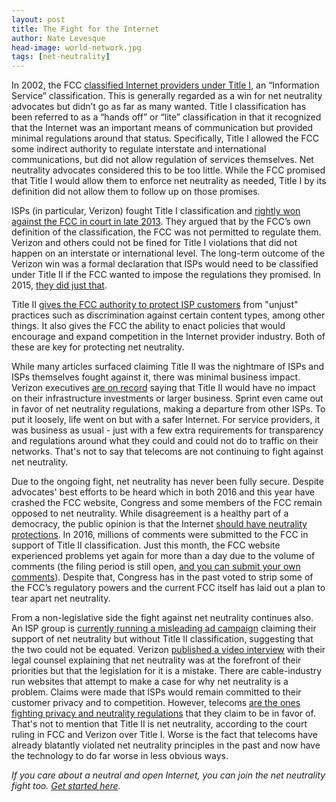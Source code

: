 ```yaml
---
layout: post
title: The Fight for the Internet
author: Nate Levesque
head-image: world-network.jpg
tags: [net-neutrality]
---
```


In 2002, the FCC [classified Internet providers under Title I](https://www.thenation.com/article/verizon-fcc-and-what-you-need-know-about-net-neutrality/), an “Information Service” classification. This is generally regarded as a win for net neutrality advocates but didn’t go as far as many wanted. Title I classification has been referred to as a “hands off” or “lite” classification in that it recognized that the Internet was an important means of communication but provided minimal regulations around that status. Specifically, Title I allowed the FCC some indirect authority to regulate interstate and international communications, but did not allow regulation of services themselves. Net neutrality advocates considered this to be too little. While the FCC promised that Title I would allow them to enforce net neutrality as needed, Title I by its definition did not allow them to follow up on those promises.

ISPs (in particular, Verizon) fought Title I classification and [rightly won against the FCC in court in late 2013](https://www.thenation.com/article/verizon-fcc-and-what-you-need-know-about-net-neutrality/). They argued that by the FCC’s own definition of the classification, the FCC was not permitted to regulate them. Verizon and others could not be fined for Title I violations that did not happen on an interstate or international level. The long-term outcome of the Verizon win was a formal declaration that ISPs would need to be classified under Title II if the FCC wanted to impose the regulations they promised. In 2015, [they did just that](http://www.npr.org/sections/thetwo-way/2015/02/26/389259382/net-neutrality-up-for-vote-today-by-fcc-board).

Title II [gives the FCC authority to protect ISP customers](http://www.slate.com/blogs/future_tense/2015/02/26/the_fcc_will_reclassify_broadband_as_a_utility_under_title_ii_so_it_can.html) from "unjust" practices such as discrimination against certain content types, among other things. It also gives the FCC the ability to enact policies that would encourage and expand competition in the Internet provider industry. Both of these are key for protecting net neutrality.

While many articles surfaced claiming Title II was the nightmare of ISPs and ISPs themselves fought against it, there was minimal business impact. Verizon executives [are on record](https://www.techdirt.com/blog/netneutrality/articles/20141211/05462229389/verizon-admits-to-investors-that-title-ii-wont-harm-broadband-investment-all.shtml) saying that Title II would have no impact on their infrastructure investments or larger business. Sprint even came out in favor of net neutrality regulations, making a departure from other ISPs. To put it loosely, life went on but with a safer Internet. For service providers, it was business as usual - just with a few extra requirements for transparency and regulations around what they could and could not do to traffic on their networks. That's not to say that telecoms are not continuing to fight against net neutrality.

Due to the ongoing fight, net neutrality has never been fully secure. Despite advocates' best efforts to be heard which in both 2016 and this year have crashed the FCC website, Congress and some members of the FCC remain opposed to net neutrality. While disagreement is a healthy part of a democracy, the public opinion is that the Internet [should have neutrality protections](http://ncta.morningconsultintelligence.com/imports/170409_topline_NCTA_v2_TB.pdf). In 2016, millions of comments were submitted to the FCC in support of Title II classification. Just this month, the FCC website experienced problems yet again for more than a day due to the volume of comments (the filing period is still open, [and you can submit your own comments](https://www.thenaterhood.com/causes/net-neutrality/#how-can-i-help)). Despite that, Congress has in the past voted to strip some of the FCC’s regulatory powers and the current FCC itself has laid out a plan to tear apart net neutrality.

From a non-legislative side the fight against net neutrality continues also. An ISP group is [currently running a misleading ad campaign](http://gizmodo.com/an-isp-shill-group-is-trotting-out-misleading-google-ad-1795126118) claiming their support of net neutrality but without Title II classification, suggesting that the two could not be equated. Verizon [published a video interview](https://motherboard.vice.com/en_us/article/this-verizon-interview-about-net-neutrality-is-so-bad-i-am-not-even-mad) with their legal counsel explaining that net neutrality was at the forefront of their priorities but that the legislation for it is a mistake. There are cable-industry run websites that attempt to make a case for why net neutrality is a problem. Claims were made that ISPs would remain committed to their customer privacy and to competition. However, telecoms [are the ones fighting privacy and neutrality regulations](http://www.washingtonpost.com/wp-dyn/content/article/2011/01/20/AR2011012005853.html) that they claim to be in favor of. That's not to mention that Title II is net neutrality, according to the court ruling in FCC and Verizon over Title I. Worse is the fact that telecoms have already blatantly violated net neutrality principles in the past and now have the technology to do far worse in less obvious ways.

_If you care about a neutral and open Internet, you can join the net neutrality fight too. [Get started here](https://www.thenaterhood.com/causes/net-neutrality/#how-can-i-help)._
